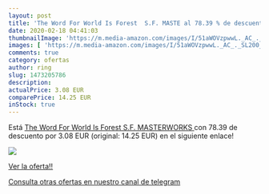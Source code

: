 ```yaml
---
layout: post
title: 'The Word For World Is Forest  S.F. MASTE al 78.39 % de descuento'
date: 2020-02-18 04:41:03
thumbnailImage: 'https://m.media-amazon.com/images/I/51aWOVzpwwL._AC_._SL200_.jpg'
images: [ 'https://m.media-amazon.com/images/I/51aWOVzpwwL._AC_._SL200_.jpg' ]
comments: true
category: ofertas
author: ring
slug: 1473205786
description:
actualPrice: 3.08 EUR
comparePrice: 14.25 EUR
inStock: true
---
```


Está [The Word For World Is Forest  S.F. MASTERWORKS ](https://www.amazon.com/dp/1473205786/?tag=redken08-20) con 78.39 de descuento por 3.08 EUR (original: 14.25 EUR) en el siguiente enlace!

[![](https://m.media-amazon.com/images/I/51aWOVzpwwL._AC_._SL200_.jpg)](https://www.amazon.com/dp/1473205786/?tag=redken08-20)

[Ver la oferta!!](https://www.amazon.com/dp/1473205786/?tag=redken08-20)

[Consulta otras ofertas en nuestro canal de telegram](https://t.me/s/ofertas25)
